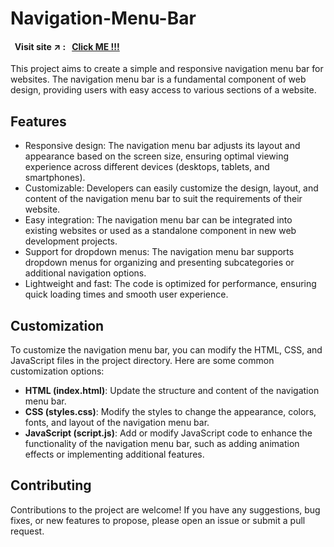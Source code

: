 # Navigation-Menu-Bar

#### &nbsp; Visit site :arrow_upper_right: : &nbsp; [Click ME !!!](https://kallangouda.github.io/Navigation-Menu-Bar/)

This project aims to create a simple and responsive navigation menu bar for websites. The navigation menu bar is a fundamental component of web design, providing users with easy access to various sections of a website.

## Features

- Responsive design: The navigation menu bar adjusts its layout and appearance based on the screen size, ensuring optimal viewing experience across different devices (desktops, tablets, and smartphones).
- Customizable: Developers can easily customize the design, layout, and content of the navigation menu bar to suit the requirements of their website.
- Easy integration: The navigation menu bar can be integrated into existing websites or used as a standalone component in new web development projects.
- Support for dropdown menus: The navigation menu bar supports dropdown menus for organizing and presenting subcategories or additional navigation options.
- Lightweight and fast: The code is optimized for performance, ensuring quick loading times and smooth user experience.


## Customization

To customize the navigation menu bar, you can modify the HTML, CSS, and JavaScript files in the project directory. Here are some common customization options:

- **HTML (index.html)**: Update the structure and content of the navigation menu bar.
- **CSS (styles.css)**: Modify the styles to change the appearance, colors, fonts, and layout of the navigation menu bar.
- **JavaScript (script.js)**: Add or modify JavaScript code to enhance the functionality of the navigation menu bar, such as adding animation effects or implementing additional features.

## Contributing

Contributions to the project are welcome! If you have any suggestions, bug fixes, or new features to propose, please open an issue or submit a pull request.
